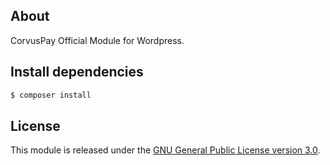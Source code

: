 ## About

CorvusPay Official Module for Wordpress.

## Install dependencies

```bash
$ composer install
```

## License

This module is released under the [GNU General Public License version 3.0](LICENSE).
